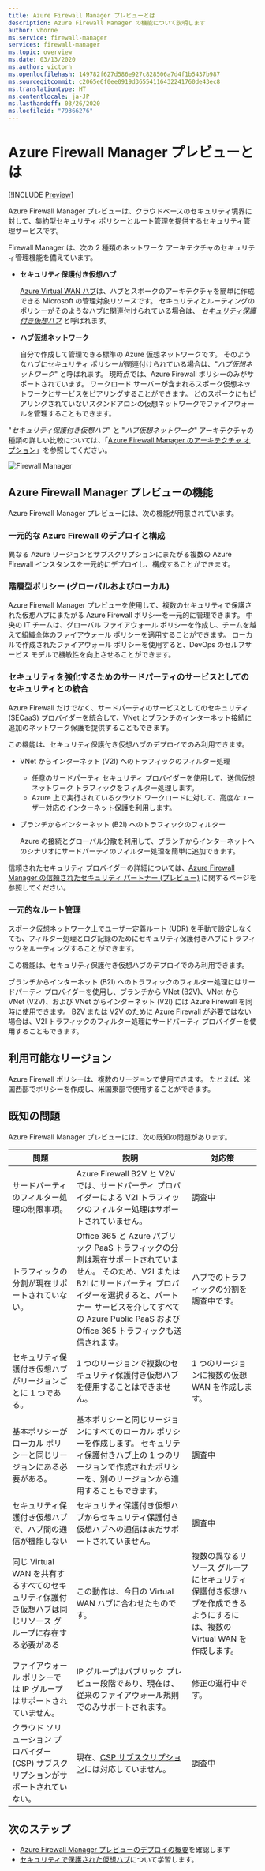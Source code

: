 ```yaml
---
title: Azure Firewall Manager プレビューとは
description: Azure Firewall Manager の機能について説明します
author: vhorne
ms.service: firewall-manager
services: firewall-manager
ms.topic: overview
ms.date: 03/13/2020
ms.author: victorh
ms.openlocfilehash: 149782f627d586e927c828506a7d4f1b5437b987
ms.sourcegitcommit: c2065e6f0ee0919d36554116432241760de43ec8
ms.translationtype: HT
ms.contentlocale: ja-JP
ms.lasthandoff: 03/26/2020
ms.locfileid: "79366276"
---
```

# <a name="what-is-azure-firewall-manager-preview"></a>Azure Firewall Manager プレビューとは

[!INCLUDE [Preview](../../includes/firewall-manager-preview-notice.md)]

Azure Firewall Manager プレビューは、クラウドベースのセキュリティ境界に対して、集約型セキュリティ ポリシーとルート管理を提供するセキュリティ管理サービスです。 

Firewall Manager は、次の 2 種類のネットワーク アーキテクチャのセキュリティ管理機能を備えています。

- **セキュリティ保護付き仮想ハブ**

   [Azure Virtual WAN ハブ](../virtual-wan/virtual-wan-about.md#resources)は、ハブとスポークのアーキテクチャを簡単に作成できる Microsoft の管理対象リソースです。 セキュリティとルーティングのポリシーがそのようなハブに関連付けられている場合は、 *[セキュリティ保護付き仮想ハブ](secured-virtual-hub.md)* と呼ばれます。 
- **ハブ仮想ネットワーク**

   自分で作成して管理できる標準の Azure 仮想ネットワークです。 そのようなハブにセキュリティ ポリシーが関連付けられている場合は、"*ハブ仮想ネットワーク*" と呼ばれます。 現時点では、Azure Firewall ポリシーのみがサポートされています。 ワークロード サーバーが含まれるスポーク仮想ネットワークとサービスをピアリングすることができます。 どのスポークにもピアリングされていないスタンドアロンの仮想ネットワークでファイアウォールを管理することもできます。

"*セキュリティ保護付き仮想ハブ*" と "*ハブ仮想ネットワーク*" アーキテクチャの種類の詳しい比較については、「[Azure Firewall Manager のアーキテクチャ オプション](vhubs-and-vnets.md)」を参照してください。

![Firewall Manager](media/overview/firewallmanagerv5.png)

## <a name="azure-firewall-manager-preview-features"></a>Azure Firewall Manager プレビューの機能

Azure Firewall Manager プレビューには、次の機能が用意されています。

### <a name="central-azure-firewall-deployment-and-configuration"></a>一元的な Azure Firewall のデプロイと構成

異なる Azure リージョンとサブスクリプションにまたがる複数の Azure Firewall インスタンスを一元的にデプロイし、構成することができます。 

### <a name="hierarchical-policies-global-and-local"></a>階層型ポリシー (グローバルおよびローカル)

Azure Firewall Manager プレビューを使用して、複数のセキュリティで保護された仮想ハブにまたがる Azure Firewall ポリシーを一元的に管理できます。 中央の IT チームは、グローバル ファイアウォール ポリシーを作成し、チームを越えて組織全体のファイアウォール ポリシーを適用することができます。 ローカルで作成されたファイアウォール ポリシーを使用すると、DevOps のセルフサービス モデルで機敏性を向上させることができます。

### <a name="integrated-with-third-party-security-as-a-service-for-advanced-security"></a>セキュリティを強化するためのサードパーティのサービスとしてのセキュリティとの統合

Azure Firewall だけでなく、サードパーティのサービスとしてのセキュリティ (SECaaS) プロバイダーを統合して、VNet とブランチのインターネット接続に追加のネットワーク保護を提供することもできます。

この機能は、セキュリティ保護付き仮想ハブのデプロイでのみ利用できます。

- VNet からインターネット (V2I) へのトラフィックのフィルター処理

   - 任意のサードパーティ セキュリティ プロバイダーを使用して、送信仮想ネットワーク トラフィックをフィルター処理します。
   - Azure 上で実行されているクラウド ワークロードに対して、高度なユーザー対応のインターネット保護を利用します。

- ブランチからインターネット (B2I) へのトラフィックのフィルター

   Azure の接続とグローバル分散を利用して、ブランチからインターネットへのシナリオにサードパーティのフィルター処理を簡単に追加できます。

信頼されたセキュリティ プロバイダーの詳細については、[Azure Firewall Manager の信頼されたセキュリティ パートナー (プレビュー)](trusted-security-partners.md) に関するページを参照してください。

### <a name="centralized-route-management"></a>一元的なルート管理

スポーク仮想ネットワーク上でユーザー定義ルート (UDR) を手動で設定しなくても、フィルター処理とログ記録のためにセキュリティ保護付きハブにトラフィックをルーティングすることができます。 

この機能は、セキュリティ保護付き仮想ハブのデプロイでのみ利用できます。

ブランチからインターネット (B2I) へのトラフィックのフィルター処理にはサードパーティ プロバイダーを使用し、ブランチから VNet (B2V)、VNet から VNet (V2V)、および VNet からインターネット (V2I) には Azure Firewall を同時に使用できます。 B2V または V2V のために Azure Firewall が必要ではない場合は、V2I トラフィックのフィルター処理にサードパーティ プロバイダーを使用することもできます。 

## <a name="region-availability"></a>利用可能なリージョン

Azure Firewall ポリシーは、複数のリージョンで使用できます。 たとえば、米国西部でポリシーを作成し、米国東部で使用することができます。 

## <a name="known-issues"></a>既知の問題

Azure Firewall Manager プレビューには、次の既知の問題があります。

|問題  |説明  |対応策  |
|---------|---------|---------|
|サードパーティのフィルター処理の制限事項。|Azure Firewall B2V と V2V では、サードパーティ プロバイダーによる V2I トラフィックのフィルター処理はサポートされていません。|調査中|
|トラフィックの分割が現在サポートされていない。|Office 365 と Azure パブリック PaaS トラフィックの分割は現在サポートされていません。 そのため、V2I または B2I にサードパーティ プロバイダーを選択すると、パートナー サービスを介してすべての Azure Public PaaS および Office 365 トラフィックも送信されます。|ハブでのトラフィックの分割を調査中です。
|セキュリティ保護付き仮想ハブがリージョンごとに 1 つである。|1 つのリージョンで複数のセキュリティ保護付き仮想ハブを使用することはできません。|1 つのリージョンに複数の仮想 WAN を作成します。|
|基本ポリシーがローカル ポリシーと同じリージョンにある必要がある。|基本ポリシーと同じリージョンにすべてのローカル ポリシーを作成します。 セキュリティ保護付きハブ上の 1 つのリージョンで作成されたポリシーを、別のリージョンから適用することもできます。|調査中|
|セキュリティ保護付き仮想ハブで、ハブ間の通信が機能しない|セキュリティ保護付き仮想ハブからセキュリティ保護付き仮想ハブへの通信はまだサポートされていません。|調査中|
|同じ Virtual WAN を共有するすべてのセキュリティ保護付き仮想ハブは同じリソース グループに存在する必要がある|この動作は、今日の Virtual WAN ハブに合わせたものです。|複数の異なるリソース グループにセキュリティ保護付き仮想ハブを作成できるようにするには、複数の Virtual WAN を作成します。|
|ファイアウォール ポリシーでは IP グループはサポートされていません。|IP グループはパブリック プレビュー段階であり、現在は、従来のファイアウォール規則でのみサポートされます。|修正の進行中です。
|クラウド ソリューション プロバイダー (CSP) サブスクリプションがサポートされていない。|現在、[CSP サブスクリプション](https://azure.microsoft.com/offers/ms-azr-0145p/)には対応していません。|調査中

## <a name="next-steps"></a>次のステップ

- [Azure Firewall Manager プレビューのデプロイの概要](deployment-overview.md)を確認します
- [セキュリティで保護された仮想ハブ](secured-virtual-hub.md)について学習します。